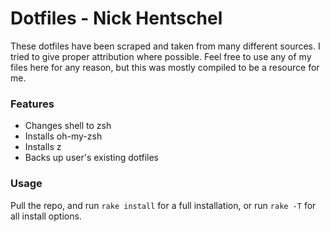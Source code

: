 # Dotfiles - Nick Hentschel #

These dotfiles have been scraped and taken from many different sources. I tried to give proper attribution where possible. Feel free to use any of my files here for any reason, but this was mostly compiled to be a resource for me.

### Features ###

- Changes shell to zsh
- Installs oh-my-zsh
- Installs z
- Backs up user's existing dotfiles

### Usage ###

Pull the repo, and run `rake install` for a full installation, or run `rake -T` for all install options.
